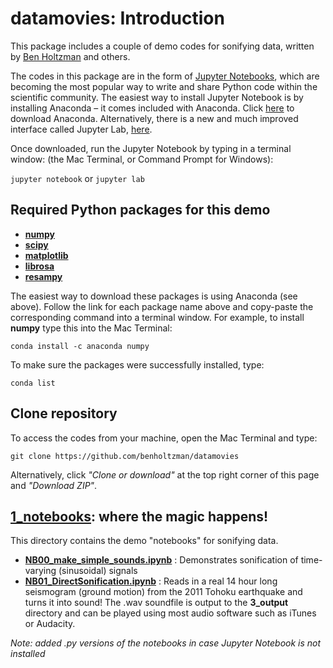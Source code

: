 # datamovies: Introduction
This package includes a couple of demo codes for sonifying data, written by [Ben Holtzman](https://www.ldeo.columbia.edu/~benh/) and others.

The codes in this package are in the form of [Jupyter Notebooks](http://jupyter.org/install), which are becoming the most popular way to write and share Python code within the scientific community. The easiest way to install Jupyter Notebook is by installing Anaconda – it comes included with Anaconda. Click [here](https://www.anaconda.com/download/) to download Anaconda. Alternatively, there is a new and much improved interface called Jupyter Lab, [here](https://github.com/jupyterlab/jupyterlab). 

Once downloaded, run the Jupyter Notebook by typing in a terminal window: (the Mac Terminal, or Command Prompt for Windows):

`jupyter notebook`
or
`jupyter lab`

## Required Python packages for this demo
- [**numpy**        ](https://anaconda.org/anaconda/numpy)
- [**scipy**        ](https://anaconda.org/anaconda/scipy)
- [**matplotlib**   ](https://anaconda.org/conda-forge/matplotlib)
- [**librosa**      ](https://anaconda.org/conda-forge/librosa)
- [**resampy**      ](https://anaconda.org/conda-forge/resampy)

The easiest way to download these packages is using Anaconda (see above). Follow the link for each package name above and copy-paste the corresponding command into a terminal window. For example, to install **numpy** type this into the Mac Terminal:

`conda install -c anaconda numpy`

To make sure the packages were successfully installed, type:

`conda list`

## Clone repository
To access the codes from your machine, open the Mac Terminal and type:

`git clone https://github.com/benholtzman/datamovies`

Alternatively, click *"Clone or download"* at the top right corner of this page and *"Download ZIP"*.

## [1_notebooks](https://github.com/benholtzman/datamovies/1_notebooks): where the magic happens!
This directory contains the demo "notebooks" for sonifying data.

- [**NB00_make_simple_sounds.ipynb**](https://github.com/benholtzman/datamovies/1_notebooks/NB00_make_simple_sounds.ipynb) : Demonstrates sonification of time-varying (sinusoidal) signals
- [**NB01_DirectSonification.ipynb**](https://github.com/benholtzman/datamovies/1_notebooks/NB01_DirectSonification.ipynb) : Reads in a real 14 hour long seismogram (ground motion) from the 2011 Tohoku earthquake and turns it into sound! The .wav soundfile is output to the **3_output** directory and can be played using most audio software such as iTunes or Audacity.

*Note: added .py versions of the notebooks in case Jupyter Notebook is not installed*
